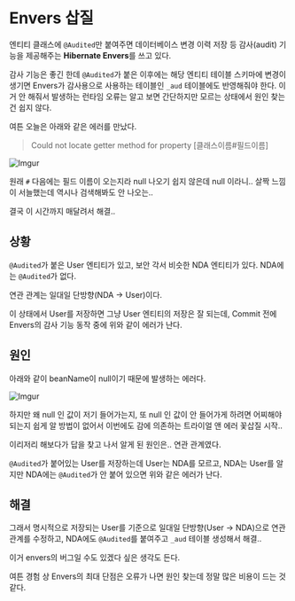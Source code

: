 # Envers 삽질

엔티티 클래스에 `@Audited`만 붙여주면 데이터베이스 변경 이력 저장 등 감사(audit) 기능을 제공해주는 **Hibernate Envers**를 쓰고 있다. 

감사 기능은 좋긴 한데 `@Audited`가 붙은 이후에는 해당 엔티티 테이블 스키마에 변경이 생기면 Envers가 감사용으로 사용하는 테이블인 `_aud` 테이블에도 반영해줘야 한다. 이거 안 해줘서 발생하는 런타임 오류는 알고 보면 간단하지만 모르는 상태에서 원인 찾는 건 쉽지 않다.

여튼 오늘은 아래와 같은 에러를 만났다.

>Could not locate getter method for property [클래스이름#필드이름]

![Imgur](https://i.imgur.com/zMxlP1r.png)

원래 `#` 다음에는 필드 이름이 오는지라 null 나오기 쉽지 않은데 null 이라니.. 살짝 느낌이 서늘했는데 역시나 검색해봐도 안 나오는..

결국 이 시간까지 매달려서 해결..

## 상황

`@Audited`가 붙은 User 엔티티가 있고, 보안 각서 비슷한 NDA 엔티티가 있다. NDA에는 `@Audited`가 없다. 

연관 관계는 일대일 단방향(NDA -> User)이다.

이 상태에서 User를 저장하면 그냥 User 엔티티의 저장은 잘 되는데, Commit 전에 Envers의 감사 기능 동작 중에 위와 같이 에러가 난다.

## 원인

아래와 같이 beanName이 null이기 때문에 발생하는 에러다.

![Imgur](https://i.imgur.com/7VtzqV3.png)

하지만 왜 null 인 값이 저기 들어가는지, 또 null 인 값이 안 들어가게 하려면 어찌해야 되는지 쉽게 알 방법이 없어서 이번에도 감에 의존하는 트라이얼 앤 에러 꽃삽질 시작..

이리저리 해보다가 답을 찾고 나서 알게 된 원인은.. 연관 관계였다.

`@Audited`가 붙어있는 User를 저장하는데 User는 NDA를 모르고, NDA는 User를 알지만 NDA에는 `@Audited`가 안 붙어 있으면 위와 같은 에러가 난다.

## 해결

그래서 명시적으로 저장되는 User를 기준으로 일대일 단방향(User -> NDA)으로 연관 관계를 수정하고, NDA에도 `@Audited`를 붙여주고 `_aud` 테이블 생성해서 해결..

이거 envers의 버그일 수도 있겠다 싶은 생각도 든다.

여튼 경험 상 Envers의 최대 단점은 오류가 나면 원인 찾는데 정말 많은 비용이 드는 것 같다.


